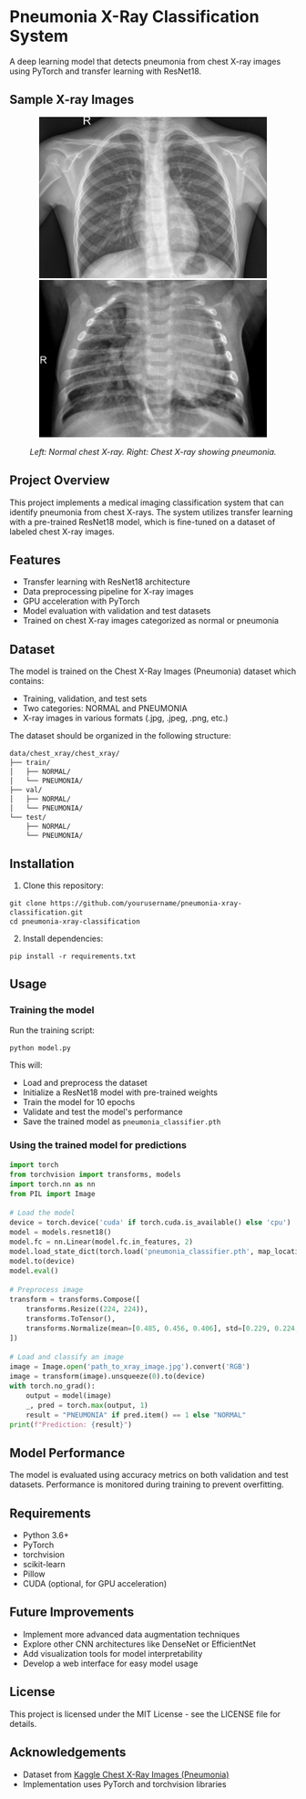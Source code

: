 # Pneumonia X-Ray Classification System

A deep learning model that detects pneumonia from chest X-ray images using PyTorch and transfer learning with ResNet18.

## Sample X-ray Images

<!-- Insert sample images here -->
<p align="center">
  <img src="test/NORMAL/IM-0001-0001.jpeg" width="400" alt="Normal X-ray">
  <img src="test/PNEUMONIA/person100_bacteria_475.jpeg" width="400" alt="Pneumonia X-ray">
</p>
<p align="center">
  <em>Left: Normal chest X-ray. Right: Chest X-ray showing pneumonia.</em>
</p>


## Project Overview

This project implements a medical imaging classification system that can identify pneumonia from chest X-rays. The system utilizes transfer learning with a pre-trained ResNet18 model, which is fine-tuned on a dataset of labeled chest X-ray images.

## Features

- Transfer learning with ResNet18 architecture
- Data preprocessing pipeline for X-ray images
- GPU acceleration with PyTorch
- Model evaluation with validation and test datasets
- Trained on chest X-ray images categorized as normal or pneumonia

## Dataset

The model is trained on the Chest X-Ray Images (Pneumonia) dataset which contains:
- Training, validation, and test sets
- Two categories: NORMAL and PNEUMONIA
- X-ray images in various formats (.jpg, .jpeg, .png, etc.)

The dataset should be organized in the following structure:
```
data/chest_xray/chest_xray/
├── train/
│   ├── NORMAL/
│   └── PNEUMONIA/
├── val/
│   ├── NORMAL/
│   └── PNEUMONIA/
└── test/
    ├── NORMAL/
    └── PNEUMONIA/
```

## Installation

1. Clone this repository:
```
git clone https://github.com/yourusername/pneumonia-xray-classification.git
cd pneumonia-xray-classification
```

2. Install dependencies:
```
pip install -r requirements.txt
```

## Usage

### Training the model

Run the training script:
```
python model.py
```

This will:
- Load and preprocess the dataset
- Initialize a ResNet18 model with pre-trained weights
- Train the model for 10 epochs
- Validate and test the model's performance
- Save the trained model as `pneumonia_classifier.pth`

### Using the trained model for predictions

```python
import torch
from torchvision import transforms, models
import torch.nn as nn
from PIL import Image

# Load the model
device = torch.device('cuda' if torch.cuda.is_available() else 'cpu')
model = models.resnet18()
model.fc = nn.Linear(model.fc.in_features, 2)
model.load_state_dict(torch.load('pneumonia_classifier.pth', map_location=device))
model.to(device)
model.eval()

# Preprocess image
transform = transforms.Compose([
    transforms.Resize((224, 224)),
    transforms.ToTensor(),
    transforms.Normalize(mean=[0.485, 0.456, 0.406], std=[0.229, 0.224, 0.225])
])

# Load and classify an image
image = Image.open('path_to_xray_image.jpg').convert('RGB')
image = transform(image).unsqueeze(0).to(device)
with torch.no_grad():
    output = model(image)
    _, pred = torch.max(output, 1)
    result = "PNEUMONIA" if pred.item() == 1 else "NORMAL"
print(f"Prediction: {result}")
```

## Model Performance

The model is evaluated using accuracy metrics on both validation and test datasets. Performance is monitored during training to prevent overfitting.

## Requirements

- Python 3.6+
- PyTorch
- torchvision
- scikit-learn
- Pillow
- CUDA (optional, for GPU acceleration)

## Future Improvements

- Implement more advanced data augmentation techniques
- Explore other CNN architectures like DenseNet or EfficientNet
- Add visualization tools for model interpretability
- Develop a web interface for easy model usage

## License

This project is licensed under the MIT License - see the LICENSE file for details.

## Acknowledgements

- Dataset from [Kaggle Chest X-Ray Images (Pneumonia)](https://www.kaggle.com/paultimothymooney/chest-xray-pneumonia)
- Implementation uses PyTorch and torchvision libraries
